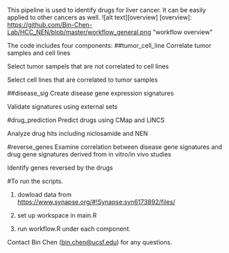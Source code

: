 This pipeline is used to identify drugs for liver cancer. It can be easily applied to other cancers as well. 
![alt text][overview]
[overview]: https://github.com/Bin-Chen-Lab/HCC_NEN/blob/master/workflow_general.png "workflow overview"


The code includes  four components:
##tumor_cell_line
Correlate tumor samples and cell lines

Select tumor sampels that are not correlated to cell lines

Select cell lines that are correlated to tumor samples

##disease_sig
Create disease gene expression signatures

Validate signatures using external sets

#drug_prediction
Predict drugs using CMap and LINCS

Analyze drug hits including niclosamide and NEN

#reverse_genes
Examine correlation between disease gene signatures and drug gene signatures derived from in vitro/in vivo studies

Identify genes reversed by the drugs

#To run the scripts.
1) dowload data from https://www.synapse.org/#!Synapse:syn6173892/files/

2) set up workspace in main.R

3) run workflow.R under each component. 

Contact Bin Chen (bin.chen@ucsf.edu) for any questions.
